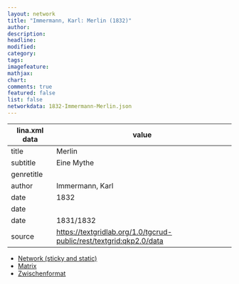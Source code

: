 ```yaml
---
layout: network
title: "Immermann, Karl: Merlin (1832)"
author:
description:
headline:
modified:
category:
tags:
imagefeature: 
mathjax: 
chart: 
comments: true
featured: false
list: false
networkdata: 1832-Immermann-Merlin.json
---
```

lina.xml data  | value
------------- | -------------
title|Merlin
subtitle|Eine Mythe
genretitle|
author|Immermann, Karl
date|1832
date|
date|1831/1832
source|https://textgridlab.org/1.0/tgcrud-public/rest/textgrid:qkp2.0/data


* [Network (sticky and static)](/network4)
* [Matrix](/matrix4)
* [Zwischenformat](/lina4 )
